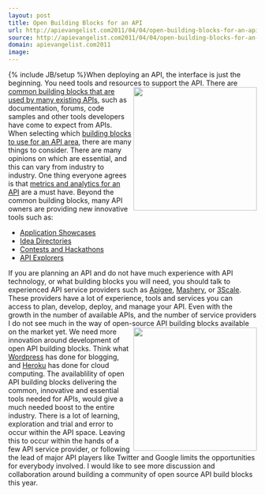 ```yaml
---
layout: post
title: Open Building Blocks for an API
url: http://apievangelist.com2011/04/04/open-building-blocks-for-an-api/
source: http://apievangelist.com2011/04/04/open-building-blocks-for-an-api/
domain: apievangelist.com2011
image: 
---
```

{% include JB/setup %}When deploying an API, the interface is just the beginning. You need tools and resources to support the API. <img src="http://kinlane-productions.s3.amazonaws.com/building_blocks.jpeg"  width="250" align="right" /> There are <a title="Common Building Blocks Used by APIs" href="http://blog.apievangelist.com/2011/03/07/api-area-common-building-blocks/">common building blocks that are used by many existing APIs</a>, such as documentation, forums, code samples and other tools developers have come to expect from APIs.
When selecting which <a title="Building Blocks to Use for an API Area" href="http://www.apievangelist.com/ecosystem-building-blocks.php">building blocks to use for an API area</a>, there are many things to consider. There are many opinions on which are essential, and this can vary from industry to industry.
One thing everyone agrees is that <a title="Metrics and Analytics for an API" href="http://blog.apievangelist.com/2011/03/31/api-metrics-and-analytics/">metrics and analytics for an API</a> are a must have.
Beyond the common building blocks, many API owners are providing new innovative tools such as:
<ul>
     <li>
          <a title="Application Showcase" href="http://www.apievangelist.com/ecosystem-building-blocks-detail.php?Building_Block_ID=180">Application Showcases</a>
     </li>
     <li>
          <a title="Ideas" href="http://www.apievangelist.com/ecosystem-building-blocks-detail.php?Building_Block_ID=138">Idea Directories</a>
     </li>
     <li>
          <a title="Contests and Hackathons" href="http://www.apievangelist.com/ecosystem-building-blocks-detail.php?Building_Block_ID=201">Contests and Hackathons</a>
     </li>
     <li>
          <a title="API Explorers" href="http://blog.apievangelist.com/2011/03/24/explorers-open-api-access-beyond-developers/">API Explorers</a>
     </li>
</ul>If you are planning an API and do not have much experience with API technology, or what building blocks you will need, you should talk to experienced API service providers such as <a title="Apigee" href="http://www.apigee.com">Apigee</a>, <a title="Mashery" href="http://www.mashery.com">Mashery</a>, or <a title="3Scale" href="http://www.3scale.net">3Scale</a>. These providers have a lot of experience, tools and services you can access to plan, develop, deploy, and manage your API.
Even with the growth in the number of available APIs, and the number of service providers I do not see much in the way of open-source API building blocks available on the market yet. <img src="http://kinlane-productions.s3.amazonaws.com/open.jpg"  width="250" align="right" /> We need more innovation around development of open API building blocks. Think what <a title="Wordpress" href="http://www.wordpress.org">Wordpress</a> has done for blogging, and <a title="Heroku" href="http://heroku.com/">Heroku</a> has done for cloud computing.
The availablility of open API building blocks delivering the common, innovative and essential tools needed for APIs, would give a much needed boost to the entire industry.
There is a lot of learning, exploration and trial and error to occur within the API space. Leaving this to occur within the hands of a few API service provider, or following the lead of major API players like Twitter and Google limits the opportunities for everybody involved.
I would like to see more discussion and collaboration around building a community of open source API build blocks this year.
